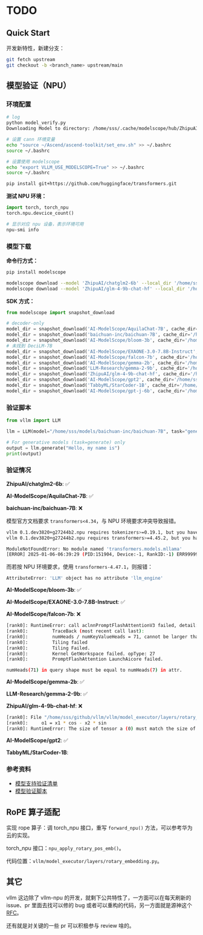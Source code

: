 # TODO

## Quick Start

开发新特性，新建分支：

```bash
git fetch upstream
git checkout -b <branch_name> upstream/main
```

## 模型验证（NPU）

### 环境配置

```bash
# log
python model_verify.py
Downloading Model to directory: /home/sss/.cache/modelscope/hub/ZhipuAI/chatglm2-6b

# 设置 cann 环境变量
echo "source ~/Ascend/ascend-toolkit/set_env.sh" >> ~/.bashrc
source ~/.bashrc

# 设置使用 modelscope
echo "export VLLM_USE_MODELSCOPE=True" >> ~/.bashrc
source ~/.bashrc

pip install git+https://github.com/huggingface/transformers.git
```

**测试 NPU 环境：**

```python
import torch, torch_npu
torch.npu.devcice_count()
```

```bash
# 显示对应 npu 设备，表示环境可用
npu-smi info
```

### 模型下载

**命令行方式：**

```bash
pip install modelscope

modelscope download --model 'ZhipuAI/chatglm2-6b' --local_dir '/home/sss/models/ZhipuAI/chatglm2-6b' # 已验证
modelscope download --model 'ZhipuAI/glm-4-9b-chat-hf' --local_dir '/home/sss/models/ZhipuAI/glm-4-9b-chat-hf'
```

**SDK 方式：**

```python
from modelscope import snapshot_download

# decoder-only
model_dir = snapshot_download('AI-ModelScope/AquilaChat-7B', cache_dir='/home/sss/models')
model_dir = snapshot_download('baichuan-inc/baichuan-7B', cache_dir='/home/sss/models') # pip install "transformers<4.34" -U
model_dir = snapshot_download('AI-ModelScope/bloom-3b', cache_dir='/home/sss/models')
# 未找到 DeciLM-7B
model_dir = snapshot_download('AI-ModelScope/EXAONE-3.0-7.8B-Instruct', cache_dir='/home/sss/models')
model_dir = snapshot_download('AI-ModelScope/falcon-7b', cache_dir='/home/sss/models')
model_dir = snapshot_download('AI-ModelScope/gemma-2b', cache_dir='/home/sss/models')
model_dir = snapshot_download('LLM-Research/gemma-2-9b', cache_dir='/home/sss/models')
model_dir = snapshot_download('ZhipuAI/glm-4-9b-chat-hf', cache_dir='/home/sss/models')
model_dir = snapshot_download('AI-ModelScope/gpt2', cache_dir='/home/sss/models')
model_dir = snapshot_download('TabbyML/StarCoder-1B', cache_dir='/home/sss/models')
model_dir = snapshot_download('AI-ModelScope/gpt-j-6b', cache_dir='/home/sss/models')
```

### 验证脚本

```python
from vllm import LLM

llm = LLM(model="/home/sss/models/baichuan-inc/baichuan-7B", task="generate", trust_remote_code=True)

# For generative models (task=generate) only
output = llm.generate("Hello, my name is")
print(output)
```

### 验证情况

**ZhipuAI/chatglm2-6b**: ✅

**AI-ModelScope/AquilaChat-7B**: ✅

**baichuan-inc/baichuan-7B**: ❌

模型官方文档要求 `transformers<4.34`，与 NPU 环境要求冲突导致报错。

```bash
vllm 0.1.dev3820+g27244b2.npu requires tokenizers>=0.19.1, but you have tokenizers 0.13.3 which is incompatible.
vllm 0.1.dev3820+g27244b2.npu requires transformers>=4.45.2, but you have transformers 4.33.3 which is incompatible.

ModuleNotFoundError: No module named 'transformers.models.mllama'
[ERROR] 2025-01-06-06:39:29 (PID:151904, Device:-1, RankID:-1) ERR99999 UNKNOWN applicaiton exception
```

而若按 NPU 环境要求，使用 `transformers-4.47.1`，则报错：

```bash
AttributeError: 'LLM' object has no attribute 'llm_engine'
```

**AI-ModelScope/bloom-3b**: ✅

**AI-ModelScope/EXAONE-3.0-7.8B-Instruct**: ✅

**AI-ModelScope/falcon-7b**: ❌

```bash
[rank0]: RuntimeError: call aclnnPromptFlashAttentionV3 failed, detail:EZ1001: [PID: 179252] 2025-01-08-02:11:31.602.007 PromptFlashAttention LaunchAicore failed.
[rank0]:         TraceBack (most recent call last):
[rank0]:         numHeads / numKeyValueHeads = 71, cannot be larger than 64[FUNC:SetTilingHeadNumRatio][FILE:prompt_flash_attention_tiling.cpp][LINE:1445]
[rank0]:         Tiling failed
[rank0]:         Tiling Failed.
[rank0]:         Kernel GetWorkspace failed. opType: 27
[rank0]:         PromptFlashAttention LaunchAicore failed.

numHeads(71) in query shape must be equal to numHeads(7) in attr.
```

**AI-ModelScope/gemma-2b**: ✅

**LLM-Research/gemma-2-9b**: ✅

**ZhipuAI/glm-4-9b-chat-hf**: ❌

```bash
[rank0]: File "/home/sss/github/vllm/vllm/model_executor/layers/rotary_embedding.py", line 66, in _apply_rotary_emb
[rank0]:     o1 = x1 * cos - x2 * sin
[rank0]: RuntimeError: The size of tensor a (0) must match the size of tensor b (64) at non-singleton dimension 2
```

**AI-ModelScope/gpt2**: ✅

**TabbyML/StarCoder-1B**:

### 参考资料

- [<u>模型支持验证清单</u>](https://github.com/cosdt/vllm/tree/main/model_support)
- [<u>模型验证脚本</u>](https://docs.vllm.ai/en/stable/models/supported_models.html#modelscope)

## RoPE 算子适配

实现 rope 算子：调 torch_npu 接口，重写 `forward_npu()` 方法，可以参考华为云的实现。

torch_npu 接口：`npu_apply_rotary_pos_emb()`。

代码位置：`vllm/model_executor/layers/rotary_embedding.py`。

## 其它

vllm 这边除了 vllm-npu 的开发，就剩下公共特性了，一方面可以在每天刷新的 issue、pr 里面去找可以修的 bug 或者可以重构的代码，另一方面就是源神这个 [<u>RFC</u>](https://github.com/vllm-project/vllm/issues/11162)。

还有就是对关键的一些 pr 可以积极参与 review 啥的。
